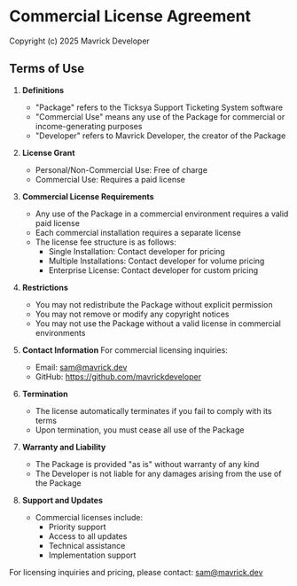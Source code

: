 # Commercial License Agreement

Copyright (c) 2025 Mavrick Developer

## Terms of Use

1. **Definitions**
   - "Package" refers to the Ticksya Support Ticketing System software
   - "Commercial Use" means any use of the Package for commercial or income-generating purposes
   - "Developer" refers to Mavrick Developer, the creator of the Package

2. **License Grant**
   - Personal/Non-Commercial Use: Free of charge
   - Commercial Use: Requires a paid license

3. **Commercial License Requirements**
   - Any use of the Package in a commercial environment requires a valid paid license
   - Each commercial installation requires a separate license
   - The license fee structure is as follows:
     * Single Installation: Contact developer for pricing
     * Multiple Installations: Contact developer for volume pricing
     * Enterprise License: Contact developer for custom pricing

4. **Restrictions**
   - You may not redistribute the Package without explicit permission
   - You may not remove or modify any copyright notices
   - You may not use the Package without a valid license in commercial environments

5. **Contact Information**
   For commercial licensing inquiries:
   - Email: sam@mavrick.dev
   - GitHub: https://github.com/mavrickdeveloper

6. **Termination**
   - The license automatically terminates if you fail to comply with its terms
   - Upon termination, you must cease all use of the Package

7. **Warranty and Liability**
   - The Package is provided "as is" without warranty of any kind
   - The Developer is not liable for any damages arising from the use of the Package

8. **Support and Updates**
   - Commercial licenses include:
     * Priority support
     * Access to all updates
     * Technical assistance
     * Implementation support

For licensing inquiries and pricing, please contact:
sam@mavrick.dev
